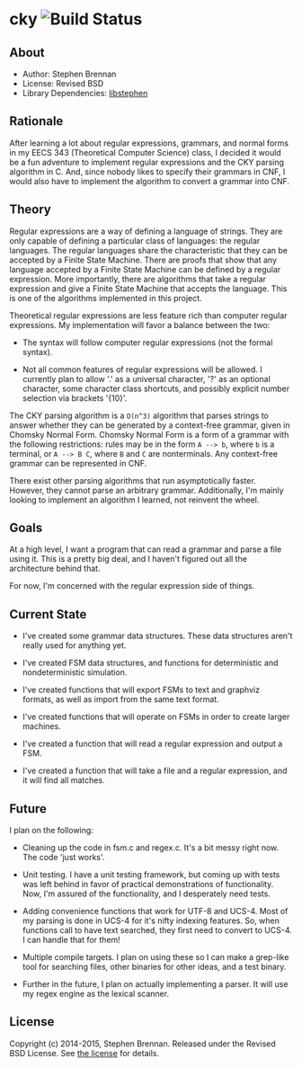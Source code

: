 # cky ![Build Status](https://travis-ci.org/brenns10/cky.svg?branch=master)

## About

- Author: Stephen Brennan
- License: Revised BSD
- Library Dependencies: [libstephen](https://github.com/brenns10/libstephen)

## Rationale

After learning a lot about regular expressions, grammars, and normal forms in my
EECS 343 (Theoretical Computer Science) class, I decided it would be a fun
adventure to implement regular expressions and the CKY parsing algorithm in C.
And, since nobody likes to specify their grammars in CNF, I would also have to
implement the algorithm to convert a grammar into CNF.

## Theory

Regular expressions are a way of defining a language of strings.  They are only
capable of defining a particular class of languages: the regular languages.  The
regular languages share the characteristic that they can be accepted by a Finite
State Machine.  There are proofs that show that any language accepted by a
Finite State Machine can be defined by a regular expression.  More importantly,
there are algorithms that take a regular expression and give a Finite State
Machine that accepts the language.  This is one of the algorithms implemented in
this project.

Theoretical regular expressions are less feature rich than computer regular
expressions.  My implementation will favor a balance between the two:

- The syntax will follow computer regular expressions (not the formal syntax).

- Not all common features of regular expressions will be allowed.  I currently
  plan to allow '.' as a universal character, '?' as an optional character, some
  character class shortcuts, and possibly explicit number selection via brackets
  '{10}'.

The CKY parsing algorithm is a `O(n^3)` algorithm that parses strings to answer
whether they can be generated by a context-free grammar, given in Chomsky Normal
Form.  Chomsky Normal Form is a form of a grammar with the following
restrictions: rules may be in the form `A --> b`, where `b` is a terminal, or `A
--> B C`, where `B` and `C` are nonterminals.  Any context-free grammar can be
represented in CNF.

There exist other parsing algorithms that run asymptotically faster.  However,
they cannot parse an arbitrary grammar.  Additionally, I'm mainly looking to
implement an algorithm I learned, not reinvent the wheel.

## Goals

At a high level, I want a program that can read a grammar and parse a file using
it.  This is a pretty big deal, and I haven't figured out all the architecture
behind that.

For now, I'm concerned with the regular expression side of things.

## Current State

- I've created some grammar data structures.  These data structures aren't
  really used for anything yet.

- I've created FSM data structures, and functions for deterministic and
  nondeterministic simulation.

- I've created functions that will export FSMs to text and graphviz formats, as
  well as import from the same text format.

- I've created functions that will operate on FSMs in order to create larger
  machines.

- I've created a function that will read a regular expression and output a FSM.

- I've created a function that will take a file and a regular expression, and it
  will find all matches.

## Future

I plan on the following:

- Cleaning up the code in fsm.c and regex.c.  It's a bit messy right now.  The
  code 'just works'.

- Unit testing.  I have a unit testing framework, but coming up with tests was
  left behind in favor of practical demonstrations of functionality.  Now, I'm
  assured of the functionality, and I desperately need tests.

- Adding convenience functions that work for UTF-8 and UCS-4.  Most of my
  parsing is done in UCS-4 for it's nifty indexing features.  So, when functions
  call to have text searched, they first need to convert to UCS-4.  I can handle
  that for them!

- Multiple compile targets.  I plan on using these so I can make a grep-like
  tool for searching files, other binaries for other ideas, and a test binary.

- Further in the future, I plan on actually implementing a parser.  It will use
  my regex engine as the lexical scanner.

## License

Copyright (c) 2014-2015, Stephen Brennan.  Released under the Revised BSD
License.  See [the license](LICENSE.txt) for details.
